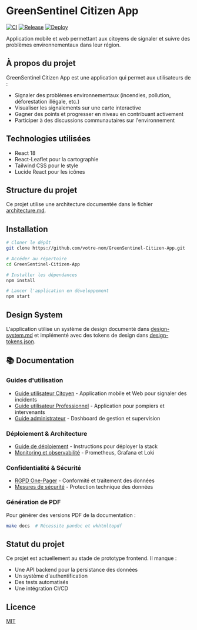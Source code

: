 # GreenSentinel Citizen App

[![CI](https://github.com/salaheddineelazouti/GreenSentinel-Citizen-App/actions/workflows/ci.yml/badge.svg)](https://github.com/salaheddineelazouti/GreenSentinel-Citizen-App/actions/workflows/ci.yml)
[![Release](https://github.com/salaheddineelazouti/GreenSentinel-Citizen-App/actions/workflows/release.yml/badge.svg)](https://github.com/salaheddineelazouti/GreenSentinel-Citizen-App/actions/workflows/release.yml)
[![Deploy](https://github.com/salaheddineelazouti/GreenSentinel-Citizen-App/actions/workflows/deploy.yml/badge.svg)](https://github.com/salaheddineelazouti/GreenSentinel-Citizen-App/actions/workflows/deploy.yml)

Application mobile et web permettant aux citoyens de signaler et suivre des problèmes environnementaux dans leur région.

## À propos du projet

GreenSentinel Citizen App est une application qui permet aux utilisateurs de :
- Signaler des problèmes environnementaux (incendies, pollution, déforestation illégale, etc.)
- Visualiser les signalements sur une carte interactive
- Gagner des points et progresser en niveau en contribuant activement
- Participer à des discussions communautaires sur l'environnement

## Technologies utilisées

- React 18
- React-Leaflet pour la cartographie
- Tailwind CSS pour le style
- Lucide React pour les icônes

## Structure du projet

Ce projet utilise une architecture documentée dans le fichier [architecture.md](architecture.md).

## Installation

```bash
# Cloner le dépôt
git clone https://github.com/votre-nom/GreenSentinel-Citizen-App.git

# Accéder au répertoire
cd GreenSentinel-Citizen-App

# Installer les dépendances
npm install

# Lancer l'application en développement
npm start
```

## Design System

L'application utilise un système de design documenté dans [design-system.md](design-system.md) et implémenté avec des tokens de design dans [design-tokens.json](design-tokens.json).

## 📚 Documentation

### Guides d'utilisation
- [Guide utilisateur Citoyen](docs/user-guide/citizen_app.md) - Application mobile et Web pour signaler des incidents
- [Guide utilisateur Professionnel](docs/user-guide/pro_app.md) - Application pour pompiers et intervenants
- [Guide administrateur](docs/user-guide/admin_dashboard.md) - Dashboard de gestion et supervision

### Déploiement & Architecture
- [Guide de déploiement](docs/deployment.md) - Instructions pour déployer la stack
- [Monitoring et observabilité](docs/monitoring.md) - Prometheus, Grafana et Loki

### Confidentialité & Sécurité
- [RGPD One-Pager](docs/privacy/rgpd_onepager.md) - Conformité et traitement des données
- [Mesures de sécurité](docs/privacy/security_measures.md) - Protection technique des données

### Génération de PDF
Pour générer des versions PDF de la documentation :
```bash
make docs  # Nécessite pandoc et wkhtmltopdf
```

## Statut du projet

Ce projet est actuellement au stade de prototype frontend. Il manque :
- Une API backend pour la persistance des données
- Un système d'authentification
- Des tests automatisés
- Une intégration CI/CD

## Licence

[MIT](LICENSE)
